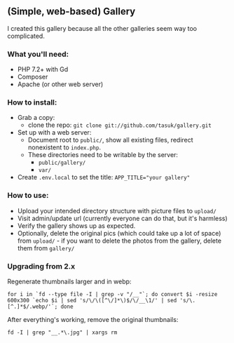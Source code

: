 ## (Simple, web-based) Gallery

I created this gallery because all the other galleries seem way too complicated.

### What you'll need:
* PHP 7.2+ with Gd
* Composer
* Apache (or other web server)

### How to install:
* Grab a copy:
	* clone the repo: `git clone git://github.com/tasuk/gallery.git`
* Set up with a web server:
	* Document root to `public/`, show all existing files, redirect nonexistent
	  to `index.php`.
	* These directories need to be writable by the server:
		* `public/gallery/`
		* `var/`
* Create `.env.local` to set the title: `APP_TITLE="your gallery"`

### How to use:
* Upload your intended directory structure with picture files to `upload/`
* Visit admin/update url (currently everyone can do that, but it's harmless)
* Verify the gallery shows up as expected.
* Optionally, delete the original pics (which could take up a lot of space)
  from `upload/` - if you want to delete the photos from the gallery, delete
  them from `gallery/`

### Upgrading from 2.x

Regenerate thumbnails larger and in webp:

	for i in `fd --type file -I | grep -v "/__"`; do convert $i -resize 600x300 `echo $i | sed 's/\/\([^\/]*\)$/\/__\1/' | sed 's/\.[^.]*$/.webp/'`; done

After everything's working, remove the original thumbnails:

	fd -I | grep "__.*\.jpg" | xargs rm
